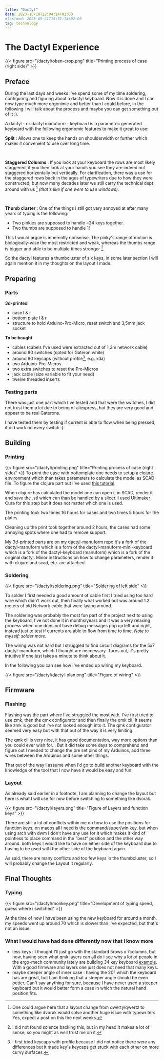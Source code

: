 ```yaml
---
title: "Dactyl"
date: 2023-10-10T22:04:14+02:00
#lastmod: 2023-09-21T15:31:14+02:00 
tag: technology
---
```


# The Dactyl Experience

{{< figure src="/dactyl/oben-crop.png" title="Printing process of case (right side)" >}} 

## Preface 
During the last days and weeks I've spend some of my time soldering,
configuring and figuring about a dactyl keyboard. Now it is done and I can now
type much more ergonimic and better than I could before, in the following I
will talk about the process and maybe you can get something out of it :).

A dactyl - or dactyl manuform - keyboard is a parametric generated keyboard
with the following ergonomic features to make it great to use:


**Split**
: Allows one to keep the hands on shoulderwidth or further which makes it
  convenient to use over long time.
<!--#############################drawing-->

<p>&nbsp;</p>


**Staggered Columns**
: If you look at your keyboard the rows are most likely staggered, if you then
  look at your hands you see they are indeed not staggered horizontally but
  vertically. For clarification, there was a use for the staggered rows back in
  the ages of typewriters due to how they were constructed, but now many decades
  later we still carry the technical dept around with us [^1] *(that's like if
  one were to use windows).* 
<!--#############################drawing-->

<p>&nbsp;</p>

<!--#############################drawing-->
**Thumb cluster**
: One of the things I still got very annoyed at after many years of typing is
  the following:   
  - Two pinkies are supposed to handle ~24 keys together.
  - Two thumbs are supposed to handle 1!

This I would argue is inherently nonsense. The pinky's range of motion is
biologically-wise the most restricted and weak, whereas the thumbs range is
bigger and able to be multiple times stronger [^2].

So the dactyl features a thumbcluster of six keys, in some later section I will
again mention it in my thoughts on the layout I made.


<!--################ some way to bridge ###################-->


## Preparing

### Parts

**3d-printed** 
- case l & r
- bottom plate l & r
- structure to hold Arduino-Pro-Micro, reset switch and 3,5mm jack socket

**To be bought**
- cables (cabels I've used were extracted out of 1,2m network cable)
- around 80 switches (opted for Gateron white)
- around 80 keycaps (without profile[^3], e.g. xda)
- two Arduino-Pro-Micros
- two extra switches to reset the Pro-Micros
- jack cable (size variable to fit your need)
- twelve threaded inserts

### Testing parts
There was just one part which I've tested and that were the switches, I did not trust them 
a lot due to being of aliexpress, but they are very good and appear to be real Gaterons.

I have tested them by testing if current is able to flow when being pressed, it
did work on every switch :).

## Building

### Printing
{{< figure src="/dactyl/printing.png" title="Printing process of case (right side)" >}} 
To print the case with bottomplate one needs to setup a clojure environment
which than takes parameters to calculate the model as SCAD file. To figure the
clojure part out I've used [this tutorial](https://youtu.be/CxNKWNKBLMs?si=DzsP05Oc1_6IBStr).

When clojure has calculated the model one can open it in SCAD, render it and
save the .stl which can than be handled by a slicer. I used Ultimaker Cura for
this step but it does not matter which one is used. 

The printing took two times 16 hours for cases and two times 5 hours for the plates. 

Cleaning up the print took together around 2 hours, the cases had some annoying
spots where one had to remove support.

My 3d-printed parts are on [my dactyl-manuform
repo](https://github.com/d-rens/dactyl-manuform) it's a fork of the
dactyl-manuform which is a form of the dactyl-manuform-mini-keyboard which is a
fork of the dactyl-keyboard (manuform) which is a fork of the original dactyl.
Minor instructions on how to change parameters, render it with clojure and
scad, etc. are attached.

### Soldering
{{< figure src="/dactyl/soldering.png" title="Soldering of left side" >}} 

To solder I first needed a good amount of cable first I tried using too hard
wire which didn't work out, then finally what worked out was around 1.2 meters of
old Network cable that were laying around. 

The soldering was probably the most fun part of the project next to using the keyboard, 
I've not done it in months/years and it was a very relaxing process when one
does not have debug messages pop up left and right, instead just to test if
currents are able to flow from time to time. *Note to myself: solder more.*

The wiring was not hard but I struggled to find circuit diagrams for the 5x7
dactyl-manuform, which I thought are neccessary. Turns out, it's pretty
intuitive if one just takes a minute to think about it.

In the following you can see how I've ended up wiring my keyboard.

{{< figure src="/dactyl/dactyl-plan.png" title="Figure of wiring" >}} 

## Firmware

### Flashing

Flashing was the part where I've struggled the most with, I've first tried to
use zmk, then the qmk configurator and then finally the qmk cli.
It seems like zmk is good but I've not looked enough into it. The qmk
configurator seemed very easy but with that out of the way it is very limiting.

The qmk cli is very nice, it has good documentation, way more options than you
could ever wish for... But it did take some days to comprehend and figure out I
needed to change the pre set pins of my Arduinos, add three wires between the
Arduinos and some other things. 

That out of the way I assume when I'd go to build another keyboard with the
knowledge of the tool that I now have it would be easy and fun.

### Layout
As already said earlier in a footnote, I am planning to change the layout but
here is what I will use for now before switching to something like dvorak.

{{< figure src="/dactyl/layers.png" title="Figure of Layers and function keys" >}} 


There are still a lot of conflicts within me on how to use the positions for
function keys, on macos all I need is the command/super/win key, but when using
arch with dwm I don't have any use for it which makes it kind of pointless to
place command in the "best" position and the other way around. both keys I would
like to have on either side of the keyboard due to having to be used with the
other side of the keyboard again.

As said, there are many conflicts and too few keys in the thumbcluster, so I
will probably change the Layout it regularly.



## Final Thoughts

### Typing
{{< figure src="/dactyl/monkey.png" title="Development of typing speed, guess where i switched" >}} 

At the time of now I have been using the new keyboard for around a month, my
speeds went up around 70 which is slower than i've expected, but that's not an issue.


### What I would have had done differently now that I know more
- less keys
  : I thought I'll just go with the standard 5rows x 7columns, but now, having
  seen what qmk layers can all do i see why a lot of people in the ergo-mech
  community lately are building 34 key keyboard
  [example](https://www.reddit.com/r/ErgoMechKeyboards/comments/15rucbn/my_first_build_34_key_split/).
  With a good firmware and layers one just does not need that many keys.
- maybe steeper angle of inner case
  : having the 20° which the keyboard has are great, but I am thinking that a
  steeper angle should be even better. Can't say anything for sure, because I have 
  never used a steeper keyboard but it would better form a case in which the natural hand position fits.
















<!--```sh
$ qmk flash -kb handwired/dactyl_manuform/5x7 -km my-map
```-->

[^1]: One could argue here that a layout change from qwerty/qwertz to something
      like dvorak would solve another huge issue with typewriters. Yes, expect a
      post on this the next weeks. 

[^2]: I did not found science backing this, but in my head it makes a lot of
      sense, so you might as well trust me on it.

[^3]: I first tried keycaps with profile because I did not notice there were any
      differences but it made key's keycaps get stuck with each other on more
      curvy surfaces.
